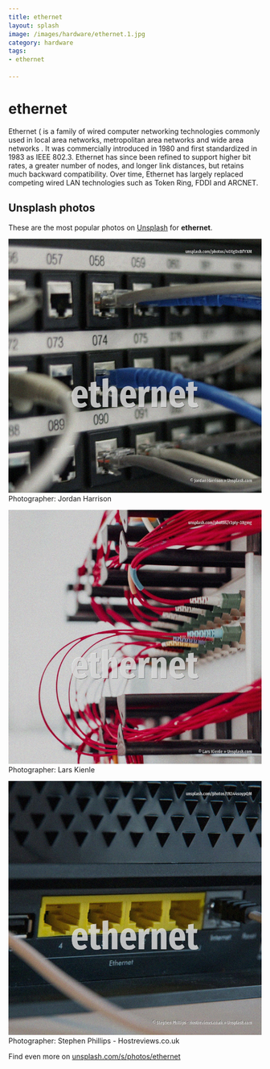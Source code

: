 ```yaml
---
title: ethernet
layout: splash
image: /images/hardware/ethernet.1.jpg
category: hardware
tags:
- ethernet

---
```

# ethernet

Ethernet ( is a family of wired computer networking technologies commonly used in local area 
networks, metropolitan area networks  and wide area networks .
 It was commercially introduced in 1980 and first standardized in 1983 as IEEE 802.3.
Ethernet has since been refined to support higher bit rates, a greater number of nodes, and longer 
link distances, but retains much backward compatibility.
Over time, Ethernet has largely replaced competing wired LAN technologies such as Token Ring, FDDI 
and ARCNET.

 
## Unsplash photos
These are the most popular photos on [Unsplash](https://unsplash.com) for **ethernet**.
 
![ethernet](/images/hardware/ethernet.1.jpg)
Photographer:  Jordan Harrison
 
![ethernet](/images/hardware/ethernet.2.jpg)
Photographer:  Lars Kienle
 
![ethernet](/images/hardware/ethernet.3.jpg)
Photographer:  Stephen Phillips - Hostreviews.co.uk
 
Find even more on [unsplash.com/s/photos/ethernet](https://unsplash.com/s/photos/ethernet)
 
